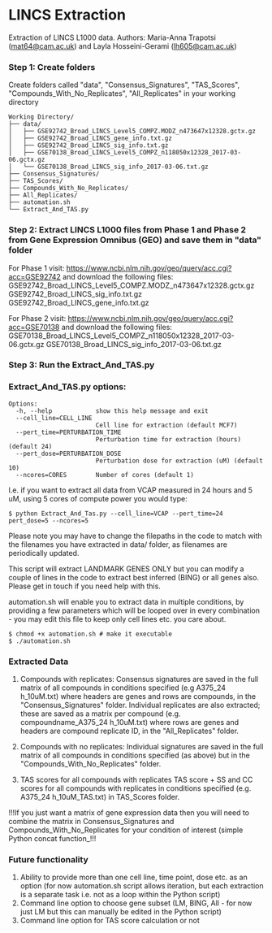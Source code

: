 # LINCS Extraction
 Extraction of LINCS L1000 data.
 Authors: Maria-Anna Trapotsi (mat64@cam.ac.uk) and Layla Hosseini-Gerami (lh605@cam.ac.uk)

### Step 1: Create folders
Create folders called "data", "Consensus_Signatures", "TAS_Scores", "Compounds_With_No_Replicates", "All_Replicates" in your working directory

 ```
Working Directory/
├── data/
│   ├── GSE92742_Broad_LINCS_Level5_COMPZ.MODZ_n473647x12328.gctx.gz
│   ├── GSE92742_Broad_LINCS_gene_info.txt.gz
│   ├── GSE92742_Broad_LINCS_sig_info.txt.gz 
│   ├── GSE70138_Broad_LINCS_Level5_COMPZ_n118050x12328_2017-03-06.gctx.gz
│   └── GSE70138_Broad_LINCS_sig_info_2017-03-06.txt.gz
├── Consensus_Signatures/
├── TAS_Scores/
├── Compounds_With_No_Replicates/
├── All_Replicates/
├── automation.sh
└── Extract_And_TAS.py
```

### Step 2: Extract LINCS L1000 files from Phase 1 and Phase 2 from Gene Expression Omnibus (GEO) and save them in "data" folder
For Phase 1 visit:
https://www.ncbi.nlm.nih.gov/geo/query/acc.cgi?acc=GSE92742
and download the following files:
GSE92742_Broad_LINCS_Level5_COMPZ.MODZ_n473647x12328.gctx.gz
GSE92742_Broad_LINCS_sig_info.txt.gz
GSE92742_Broad_LINCS_gene_info.txt.gz

For Phase 2 visit:
https://www.ncbi.nlm.nih.gov/geo/query/acc.cgi?acc=GSE70138
and download the following files:
GSE70138_Broad_LINCS_Level5_COMPZ_n118050x12328_2017-03-06.gctx.gz
GSE70138_Broad_LINCS_sig_info_2017-03-06.txt.gz

### Step 3: Run the Extract_And_TAS.py

### Extract_And_TAS.py options:

```
Options:
  -h, --help            show this help message and exit
  --cell_line=CELL_LINE
                        Cell line for extraction (default MCF7)
  --pert_time=PERTURBATION_TIME
                        Perturbation time for extraction (hours) (default 24)
  --pert_dose=PERTURBATION_DOSE
                        Perturbation dose for extraction (uM) (default 10)
  --ncores=CORES        Number of cores (default 1)
 ```
 
I.e. if you want to extract all data from VCAP measured in 24 hours and 5 uM, using 5 cores of compute power you would type:

```
$ python Extract_And_Tas.py --cell_line=VCAP --pert_time=24 pert_dose=5 --ncores=5
```

Please note you may have to change the filepaths in the code to match with the filenames you have extracted in data/ folder, as filenames are periodically updated.
 
This script will extract LANDMARK GENES ONLY but you can modify a couple of lines in the code to extract best inferred (BING) or all genes also. Please get in touch if you need help with this.
  
automation.sh will enable you to extract data in multiple conditions, by providing a few parameters which will be looped over in every combination - you may edit this file to keep only cell lines etc. you care about.

```
$ chmod +x automation.sh # make it executable
$ ./automation.sh
```

 ### Extracted Data
 1. Compounds with replicates: 
Consensus signatures are saved in the full matrix of all compounds in conditions specified (e.g A375_24 h_10uM.txt) where headers are genes and rows are compounds, in the "Consensus_Signatures" folder.
Individual replicates are also extracted; these are saved as a matrix per compound (e.g. compoundname_A375_24 h_10uM.txt) where rows are genes and headers are compound replicate ID, in the "All_Replicates" folder.

2. Compounds with no replicates:
Individual signatures are saved in the full matrix of all compounds in conditions specified (as above) but in the "Compounds_With_No_Replicates" folder.

3. TAS scores for all compounds with replicates
TAS score + SS and CC scores for all compounds with replicates in conditions specified (e.g. A375_24 h_10uM_TAS.txt) in TAS_Scores folder.

!!!If you just want a matrix of gene expression data then you will need to combine the matrix in Consensus_Signatures and Compounds_With_No_Replicates for your condition of interest (simple Python concat function_!!!

### Future functionality
1. Ability to provide more than one cell line, time point, dose etc. as an option (for now automation.sh script allows iteration, but each extraction is a separate task i.e. not as a loop within the Python script)
2. Command line option to choose gene subset (LM, BING, All - for now just LM but this can manually be edited in the Python script)
3. Command line option for TAS score calculation or not



                           
                             
                                           
                           
